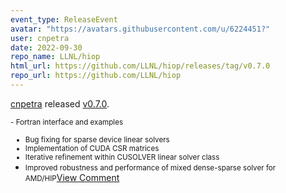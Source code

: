 ```yaml
---
event_type: ReleaseEvent
avatar: "https://avatars.githubusercontent.com/u/6224451?"
user: cnpetra
date: 2022-09-30
repo_name: LLNL/hiop
html_url: https://github.com/LLNL/hiop/releases/tag/v0.7.0
repo_url: https://github.com/LLNL/hiop
---
```


<a href='https://github.com/cnpetra' target='_blank'>cnpetra</a> released <a href='https://github.com/LLNL/hiop/releases/tag/v0.7.0' target='_blank'>v0.7.0</a>.

<small>- Fortran interface and examples
- Bug fixing for sparse device linear solvers
- Implementation of CUDA CSR matrices
- Iterative refinement within CUSOLVER linear solver class
- Improved robustness and performance of mixed dense-sparse solver for AMD/HIP</small><a href='https://github.com/LLNL/hiop/releases/tag/v0.7.0' target='_blank'>View Comment</a>